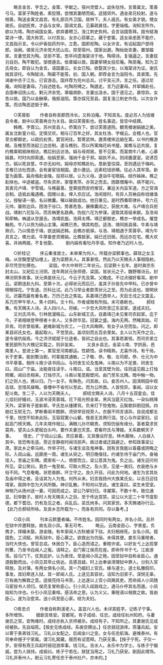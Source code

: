 <!-- { "loadSidebar": true } -->
　　略言金言、字含之。金策、字献之。宿州灵壁人。幼失怙恃。言善属文。策善弓马。富家子陶姓者。素狡猾。尝憎其妻陋而妬。适猎郊外。遇金弟兄较射。遂与相善。陶送金寓文昌宫。有礼部员外卫国。居林下。夫人戚氏。有女美才貌。甥女谢氏。自幼抚育。才品与女侔。国谒文昌。见募疏甚佳。字更端楷。询知言所作。欲以为壻。陶亦闻国女美。欲弃妻聘卫。浼江刺史执柯。会言诣国答拜。国令赋海棠诗一律。国大称赏。以付其女。女亦心窃慕之。藏于奁箧。适女染恙医不能疗。文昌指示言。令以炉香投药剂中。立愈。国即拒陶。以女许言。有诏起国户部侍郎。诣阙。値吴元济余党大扰山左。掠至宿州。国家出避。陶绐劫言妻。置邹媪家。言妻觉其为陶。坚拒不答。怱卒间遗海棠诗于地。陶得诗。复强逼之。言妻拔刃自刭。陶不敢犯。邹使遁去。依章媪以居。国妻挈甥女投尼庵。陶至庵。知为卫氏母女。即自认为金言。语国妻云。长女已殁。欲娶其少女。以海棠诗为证。谢氏揣其谬托。令陶赋诗。陶窘不能答。初、国入朝。即荐金言为滋阳令。其弟策。先谒谢中丞于江左。已官游击。国幷荐为兖州总兵。讨平吴元济。言之任。道过尼庵。询知是妻母。乃自述姓名。叱陶将缚之。陶遁走。言乃迎妻母。幷挈姨赴任。会国奉诏抚山左。剿元济余党。章媪病卧。言妻出汲水。国于道见之。甚惊异。女吿以故。国乃以金酬章。偕抵滋阳。策亦探兄至县。国复浼江刺史作伐。以次女许策。而访陶恶迹抵于罪。 

　　○芙蓉影 
　　作者自称吴郡西泠长。又称泊庵。不知其名。度必苏人为钱塘县令者。剧中以芙蓉再合为关目。故曰芙蓉影也。姓名事迹。皆空中结撰。 
　　韩樵、字晋公。苏州吴县人。侨寓白下。尝过芙蓉道院。覩靑楼谢娟娘之美。属友沈新篁介绍。定情交欢。相与订百年之好。其友杜浩、字蛾云。会稽人也。官至佥都御史。以疏抗权贵。罢官闲往。暂寄武林。邀靑楼宋远娘在寓。以书约椎游糊。及椎至而浩起三边总制。遂与樵别。而以所寓梅花屿书屋。属樵与远共居。复约樵乘暇抵陕相访。樵后别远访浩。娟与母郑居。誓不见客。而富商牛八者。心慕娟甚。时时向郑索逋。绐娟至家。强纳千金于郑。娟执不从。则闭置邃室。说诱百方。娟以死自誓。牛亦无如何。娟母亦知樵赴杭。恳新篁往探。至则遇远于梅屿。言椎已访杜西游。会有豪宦钱相国。遣仆邀远。远素稔钱骄横。往必入其牢笼。新篁为画策。扁舟偕赴金陵。投郑以居。认为义母。遂诣牛宅晤娟。结作姊妹。樵之赴陕也。中途被盗。尽失资斧。家僮靑萍。亦背之而去。困踬僧庵中。病不能兴。其表兄卢靖、字雪城。与樵最善。登第授西安府推官。兼巡关内监军道。方之官谒总制。适抵此庵遇樵。因赠以金。俾入京应试。浩闲居时。有异人苏柟自称钱塘渔父。授秘语一册。名曰微囊。嘱以破敌成功。他日重见。是时西番耶律补。号六花元帅。屡败边兵。困浩于谷口。势甚危急。展微囊阅之。获脱大难。与卢靖合兵拒战。靖射六花坠马。而苏柟更名路典。伪投六花为参谋。遂取其首级来献。及浩询知即柟。柟遽从空遁去。浩靖凯旋。浩拜太傅。靖迁都御史。樵亦一举成名。擢登翰苑。牛八以赀为砀山主簿。闻樵已贵。惧其构怨。适浩、靖同抵县驿。牛素与靖熟识。乃以情恳于靖。欲送娟还韩。会樵亦抵驿。与浩、靖相遇于芙蓉亭。靖为牛具言之。樵允诺。牛厚备奁资赠娟。比樵抵家。娟已还旧居。而远亦在宅。樵大欢喜。并纳两姬。不复他娶。 
　　剧内娟有看牡丹亭语。知作者乃近时人也。 

　　○折桂记 
　　序云秦淮居士。未审果为何人。所载亦梁颢事也。薛琼之女玉梅。从空飘堕望仙楼上。遂为梁颢夫人。其事甚怪。然此乃以天赐夫人事相隐射。非尽凭空杜撰也。 
　　梁固。中大中祥符二年状元。后梁颢十五年。是时眞宗东封太山。又祀后土汾阴。连年两状元张师德、梁固。皆状元之子。魏野赠诗云。封禅汾阴多故事。状元俱是状元儿。今云子先及第。父晚成。不过点缀好看耳。剧中云。梁颢连赴九科。至第十次。必得状元而后已。虽其子孙皆先中甲科。已亦曾中榜眼探花。宁吿退。历科比试。此乃习举业者歆羡状元之至。而为此说也。按明状元。迟暮而最有重名者。万历己丑之焦竑。系嘉靖己酉举人。天启壬戌之文震孟。系万历甲午举人。焦十四科。文十科。作者或暗有所指。未可悬断也。 
　　郝经集。有天赐夫人诗。夫人四川人。将嫁。一夕忽大风吹至辽东梁家。遂成夫妇。 
　　又刘氏鸿书。引林居漫稿云。山东新城王氏。自嘉靖己未见峯司农起家。迄于今。子弟相继登甲榜者十余人。又多跻华显。冠裳之盛。海内无两。然睹其始。可异焉。司农曾祖某。避难新城为农工。一日大风晦暝。有女子从空而坠。问之。即某县祁氏女也。晨起取火。不觉至此。盖顷刻而五百余里矣。主人以为天作之合。遂令谐伉俪焉。今之济济斌斌于仕途者。皆祁之自出也。其事若甚怪。而司农弟立峯民部所为大槐记实载之。则非妄矣。 
　　又良乡县志。金梁斗南、字拱辰。邑南里人。登进士第一。累官至河南都运。性颖悟。读书精熟。尤喜作诗。有干局。长于吏事。能剖繁治剧。时辈服其通敏。二子敬、恭。敬、左司郞。恭、仕元为中书平章事。相传斗南少读书闾山。与同舍生论及鬼神。斗南以为不足畏、同舍生曰。闾山广宁庙。汝能夜往读乎。斗南曰。诺。当垩其壁为验。往则遥见殿上灯烛照耀。闻曰丞相来。灯烛尽灭。斗南以笔垩殿壁间。由门至东北隅。暗中触一物。扪之则人也。携以归。乃一女子。有殊色。问其故。曰。妾苏州人。因淸眀园中观击球。忽怪风昼晦。昏懵中不省何以至此。而为公所救。人皆惊异。事闻。诏以女配斗南。生二子。人以为天赐夫人。 
　　郝经文赐夫人诗。八月十五双星会。佳儿佳妇好婚对。玉波冷浸芙蓉城。花下摇光照金翠。黑风当筵灭红烛。一朶仙桃降天外。梁家有子是新郞。芉氏忽从锺建背。负来灯下惊鬼物。云鬓欹斜倒冠佩。四肢红玉软无力。梦断春闺半酣醉。须臾举目视旁人。衣服不同言语异。自说成都五千里。恍惚不知来此际。玉容寂寞小山颦。俛首无言两行泪。甘心与作梁家妇。诏起高门榜天赐。几年夫壻作相公。满眼儿孙尽朝贵。须知伉俪有缘分。富者莫求贫莫弃。望夫山头更赋白头吟。要作夫妻岂天意。君看符氏与薄姬。关系数朝天子事。 
　　情史。广宁闾山公庙。灵应甚着。又其像设狞恶。林木蔽映。人白昼入其中。皆恐怖毛竖。旁近言静夜时闻讯掠声。故过者或迂路避之。参知政事梁公肃。家此乡之牵马岭。作举子时。与诸生谈及鬼神事。因有言我能以昏暮或阴晦之际。入闾山庙。巡廊庑一周。诸生从臾之。明日晚偕往。约诸生待于庙门外。奋袖径入。至庙之东隅。摸索有一人。倚壁而立。梁公意其为鬼。负之出。诸生迎问何所见。梁公笑曰。我负一鬼至矣。可取火照之。及火至。见是一美妇。衣装绝与乡俗不同。气息奄奄。状若昏醉。环立守之。良久开目。问此为何地。诸生为言其处及庙中得之者。且诘其为人为鬼。何所从来。妇言我扬州大族某氏女。以吉日迎往壻家。肩舆中忽为大风所飘。神识乱散。不知何以至此。诸生喜曰。梁生未受室。神物乃从扬州送一妻。可因而成之。梁公乃挈妇归。寻擢第。不数十年。致位通显。妇举数子。故时人有天赐夫人之目。至于传达宫禁。梁公以大定二十年节度彰德。都下耆旧。仍有及见之者。兵乱后。梁氏尙多。问其家世。多天赐诸孙行云。【此乃合郝经所咏。及良乡志所载为一。而各有异同。存以备考。】 

　　○双小凤 
　　刊本云飮墨者编。不传姓名。因同时有两女。并名小凤。且幷在狱中并邀释放。故名双小凤。事无可考。 
　　略云。云南金臣心、字景星。负儁才。择婚未娶。游金陵。有年家闻人古秋被诬下狱。夫妇相继死。女名小凤。擅国色。工词赋。尙系狱中。臣心慕之。欲救出为伉俪。未得其便。娄东马重暄者。当时大侠也。曾官总戎。休居白下。臣心造而请之。重暄许诺。以好友弋上达现掌刑曹。乃发书白闻人之寃。请释之。会门客江侯亮在座。即命传书于弋。江故游荡。投马门下。仗其庇护。认为表侄。至是闻小凤之艳。因至狱中自称金臣心。通道殷勤而出。小凤见其举止佻达。且感且疑。时上达奉谕淸理狱中罪人。分别入官释放。及对簿。有两女俱名小凤。其一乃娼妇上官氏。嫁与道士。道士私雕假印。事发。其妇牵连入狱。其一即闻人氏。上逹见其容状。诘知为旧家子。深悯无辜。已有曲为解救之意。适侯亮持马书至。上达遂以上官小凤赐其吏。而命闻人小凤随马宦投书人领归。侯亮复冒称臣心。引小凤入歧路戏之。遇马仆呼其名而遁。小凤始知为诈也。仆引小凤见重喧。感活命之恩。认为义父。重暄语以相救之故。皆由臣心。遂为治奁具。送小凤至臣心家。结为夫妇。 

　　○练忠贞 
　　作者自称荆溪老人。盖宜兴人也。未详其姓字。记练子宁事。多所增饰。 
　　据剧言练安。官都宪。有子成经、任忠。成经任杭州知府。与妻谢氏之官。安殉难时。成经亦执入京师被杀。成经有子。不知所之。其妻谢氏见成经被执。先自缢死。【按史无练成经。系凿空撰出。】任忠弱冠游庠。燕藩兵起。安以寄于表弟钱习礼。习礼以女配之。后闻金川之变。女与任忠航海。避难泰州。有司奉命搜子宁家属。谓习礼窝藏。旣而有诏宽释。乃获无事。【按子宁死。子仅一岁。安得有燕王兵起时弱冠游庠事。钱习礼。吉水人。永乐中为学士。与练子宁姻戚。尝为人挟持。成祖曰。练子宁若在。朕犹当用之。习礼乃获安。剧因此增饰。习礼非泰州人。剧云习礼寄任忠于泰州灶户。亦未的。】 
